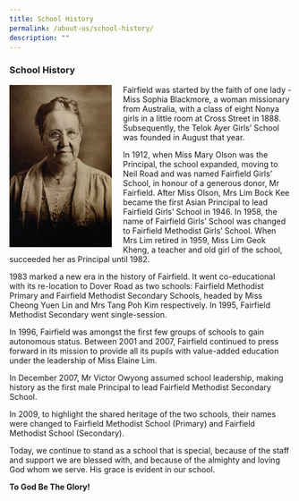 ```yaml
---
title: School History
permalink: /about-us/school-history/
description: ""
---
```

### School History

<img src="/images/hist1.png" style="width:183px;height:290px;margin-right:20px;" align = "left"> Fairfield was started by the faith of one lady - Miss Sophia Blackmore, a woman missionary from Australia, with a class of eight Nonya girls in a little room at Cross Street in 1888. Subsequently, the Telok Ayer Girls’ School was founded in August that year.


In 1912, when Miss Mary Olson was the Principal, the school expanded, moving to Neil Road and was named Fairfield Girls’ School, in honour of a generous donor, Mr Fairfield. After Miss Olson, Mrs Lim Bock Kee became the first Asian Principal to lead Fairfield Girls’ School in 1946. In 1958, the name of Fairfield Girls’ School was changed to Fairfield Methodist Girls’ School. When Mrs Lim retired in 1959, Miss Lim Geok Kheng, a teacher and old girl of the school, succeeded her as Principal until 1982.


1983 marked a new era in the history of Fairfield. It went co-educational with its re-location to Dover Road as two schools: Fairfield Methodist Primary and Fairfield Methodist Secondary Schools, headed by Miss Cheong Yuen Lin and Mrs Tang Poh Kim respectively. In 1995, Fairfield Methodist Secondary went single-session.


In 1996, Fairfield was amongst the first few groups of schools to gain autonomous status. Between 2001 and 2007, Fairfield continued to press forward in its mission to provide all its pupils with value-added education under the leadership of Miss Elaine Lim.

  

In December 2007, Mr Victor Owyong assumed school leadership, making history as the first male Principal to lead Fairfield Methodist Secondary School.

  

In 2009, to highlight the shared heritage of the two schools, their names were changed to Fairfield Methodist School (Primary) and Fairfield Methodist School (Secondary).

  

Today, we continue to stand as a school that is special, because of the staff and support we are blessed with, and because of the almighty and loving God whom we serve. His grace is evident in our school.

  

**To God Be The Glory!**
